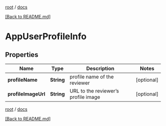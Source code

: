 [root](./../ "root") / [docs](./ "docs")

[[Back to README.md]](./../README.md "[Back to README.md]")

# AppUserProfileInfo

## Properties

| Name | Type | Description | Notes |
|------------ | ------------- | ------------- | -------------|
|**profileName** | **String** | profile name of the reviewer |  [optional] |
|**profileImageUrl** | **String** | URL to the reviewer’s profile image |  [optional] |

[root](./../ "root") / [docs](./ "docs")

[[Back to README.md]](./../README.md "[Back to README.md]")